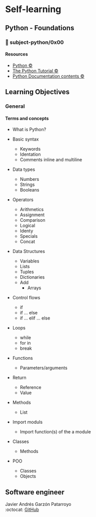 # Self-learning
## Python - Foundations
### :open_file_folder: subject-python/0x00

#### Resources
* [Python :copyright:](https://www.python.org/)
* [The Python Tutorial :copyright:](https://docs.python.org/3/tutorial/index.html)
* [Python Documentation contents :copyright:](https://docs.python.org/3/contents.html)

## Learning Objectives
### General
#### Terms and concepts
* What is Python?

* Basic syntax
  - Keywords
  - Identation
  - Comments inline and multiline

* Data types
  - Numbers
  - Strings
  - Booleans

* Operators
  - Arithmetics
  - Assignment
  - Comparison
  - Logical
  - Identy
  - Specials
  - Concat

* Data Structures
  - Variables
  - Lists
  - Tuples
  - Dictionaries
  - Add
    - Arrays

* Control flows
  - if
  - if ... else
  - if ... elif ... else
* Loops
  - while
  - for in
  - break

* Functions
  - Parameters/arguments

* Return
  - Reference
  - Value

* Methods
  - List

* Import moduls
  -  Import function(s) of the a module

* Classes
  - Methods

* POO
  - Classes
  - Objects

## Software engineer
Javier Andrés Garzón Patarroyo  
:octocat: [GitHub](https://github.com/javierandresgp/)
